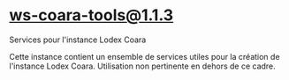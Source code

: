 # ws-coara-tools@1.1.3

Services pour l'instance Lodex Coara

Cette instance contient un ensemble de services utiles pour la création de l'instance Lodex Coara. Utilisation non pertinente en dehors de ce cadre.
